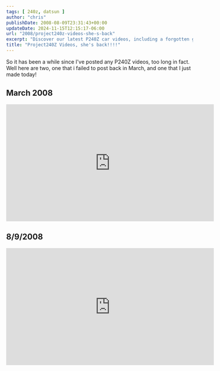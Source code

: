 ```yaml
---
tags: [ 240z, datsun ]
author: "chris"
publishDate: 2008-08-09T23:31:43+00:00
updateDate: 2024-11-15T12:15:17-06:00
url: "2008/project240z-videos-she-s-back"
excerpt: "Discover our latest P240Z car videos, including a forgotten gem from March and a brand new release. Enjoy the rides!"
title: "Project240Z Videos, she's back!!!!"
---
```


So it has been a while since I've posted any P240Z videos, too long in fact. Well here are two, one that i failed to post back in March, and one that I just made today!

## March 2008


<iframe width="560" height="315" src="https://www.youtube.com/embed/TfeIKACQKSg?si=LeRALh6Lx8SpdIp5" title="YouTube video player" frameborder="0" allow="accelerometer; autoplay; clipboard-write; encrypted-media; gyroscope; picture-in-picture; web-share" referrerpolicy="strict-origin-when-cross-origin" allowfullscreen></iframe>

## 8/9/2008

<iframe width="560" height="315" src="https://www.youtube.com/embed/h-Fg35IDrNs?si=1v6pFgKfGRyuLdxQ" title="YouTube video player" frameborder="0" allow="accelerometer; autoplay; clipboard-write; encrypted-media; gyroscope; picture-in-picture; web-share" referrerpolicy="strict-origin-when-cross-origin" allowfullscreen></iframe>
